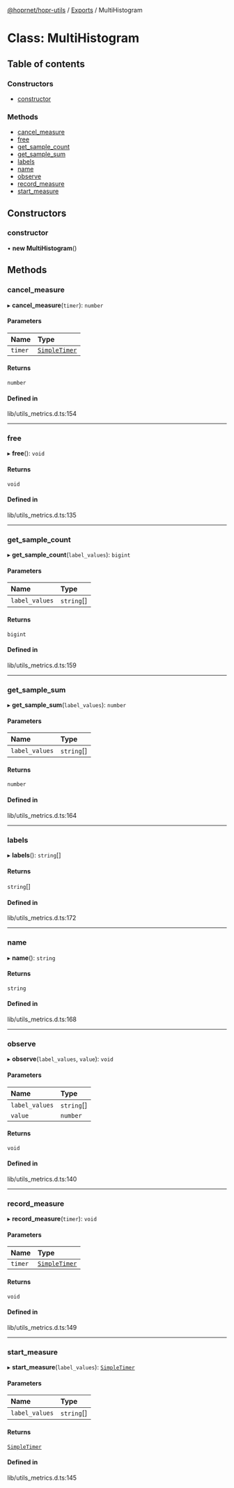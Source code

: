 [@hoprnet/hopr-utils](../README.md) / [Exports](../modules.md) / MultiHistogram

# Class: MultiHistogram

## Table of contents

### Constructors

- [constructor](MultiHistogram.md#constructor)

### Methods

- [cancel\_measure](MultiHistogram.md#cancel_measure)
- [free](MultiHistogram.md#free)
- [get\_sample\_count](MultiHistogram.md#get_sample_count)
- [get\_sample\_sum](MultiHistogram.md#get_sample_sum)
- [labels](MultiHistogram.md#labels)
- [name](MultiHistogram.md#name)
- [observe](MultiHistogram.md#observe)
- [record\_measure](MultiHistogram.md#record_measure)
- [start\_measure](MultiHistogram.md#start_measure)

## Constructors

### constructor

• **new MultiHistogram**()

## Methods

### cancel\_measure

▸ **cancel_measure**(`timer`): `number`

#### Parameters

| Name | Type |
| :------ | :------ |
| `timer` | [`SimpleTimer`](SimpleTimer.md) |

#### Returns

`number`

#### Defined in

lib/utils_metrics.d.ts:154

___

### free

▸ **free**(): `void`

#### Returns

`void`

#### Defined in

lib/utils_metrics.d.ts:135

___

### get\_sample\_count

▸ **get_sample_count**(`label_values`): `bigint`

#### Parameters

| Name | Type |
| :------ | :------ |
| `label_values` | `string`[] |

#### Returns

`bigint`

#### Defined in

lib/utils_metrics.d.ts:159

___

### get\_sample\_sum

▸ **get_sample_sum**(`label_values`): `number`

#### Parameters

| Name | Type |
| :------ | :------ |
| `label_values` | `string`[] |

#### Returns

`number`

#### Defined in

lib/utils_metrics.d.ts:164

___

### labels

▸ **labels**(): `string`[]

#### Returns

`string`[]

#### Defined in

lib/utils_metrics.d.ts:172

___

### name

▸ **name**(): `string`

#### Returns

`string`

#### Defined in

lib/utils_metrics.d.ts:168

___

### observe

▸ **observe**(`label_values`, `value`): `void`

#### Parameters

| Name | Type |
| :------ | :------ |
| `label_values` | `string`[] |
| `value` | `number` |

#### Returns

`void`

#### Defined in

lib/utils_metrics.d.ts:140

___

### record\_measure

▸ **record_measure**(`timer`): `void`

#### Parameters

| Name | Type |
| :------ | :------ |
| `timer` | [`SimpleTimer`](SimpleTimer.md) |

#### Returns

`void`

#### Defined in

lib/utils_metrics.d.ts:149

___

### start\_measure

▸ **start_measure**(`label_values`): [`SimpleTimer`](SimpleTimer.md)

#### Parameters

| Name | Type |
| :------ | :------ |
| `label_values` | `string`[] |

#### Returns

[`SimpleTimer`](SimpleTimer.md)

#### Defined in

lib/utils_metrics.d.ts:145
